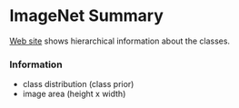 # ImageNet Summary


[Web site](http://image-net.org/explore) shows hierarchical information about the classes.


### Information 
- class distribution (class prior)
- image area (height x width)



